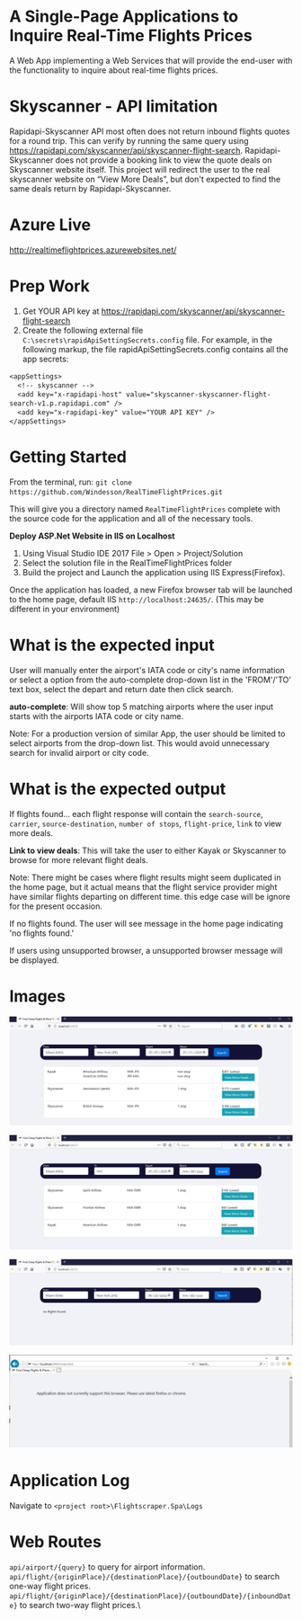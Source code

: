 A Single-Page Applications to Inquire Real-Time Flights Prices
==============================================
A Web App implementing a Web Services that will provide the end-user with the functionality to 
inquire about real-time flights prices.

Skyscanner - API limitation
==============================
Rapidapi-Skyscanner API most often does not return inbound flights quotes for a round trip. This can verify by running the same query using https://rapidapi.com/skyscanner/api/skyscanner-flight-search.
Rapidapi-Skyscanner does not provide a booking link to view the quote deals on Skyscanner website itself. This project will redirect the user to the real skyscanner website on “View More Deals”, but don't expected to find the same deals return by Rapidapi-Skyscanner.

Azure Live
===========
http://realtimeflightprices.azurewebsites.net/

Prep Work
===============
1. Get YOUR API key at https://rapidapi.com/skyscanner/api/skyscanner-flight-search
2. Create the following external file `C:\secrets\rapidApiSettingSecrets.config` file.
For example, in the following markup, the file rapidApiSettingSecrets.config contains all the app secrets:
```
<appSettings>
  <!-- skyscanner -->
  <add key="x-rapidapi-host" value="skyscanner-skyscanner-flight-search-v1.p.rapidapi.com" />
  <add key="x-rapidapi-key" value="YOUR API KEY" />
</appSettings>
```

Getting Started
================
From the terminal, run: `git clone https://github.com/Windesson/RealTimeFlightPrices.git`

This will give you a directory named `RealTimeFlightPrices` complete with the source code for the application and all of the necessary tools.

**Deploy ASP.Net Website in IIS on Localhost**
1. Using  Visual Studio IDE 2017 File > Open > Project/Solution
2. Select the solution file in the RealTimeFlightPrices folder
3. Build the project and Launch the application using IIS Express(Firefox).

Once the application has loaded, a new Firefox browser tab will be launched to the home page, default IIS `http://localhost:24635/`. (This may be different in your environment)

What is the expected input
===========================
User will manually enter the airport's IATA code or city's name information or select a option from the auto-complete drop-down list in the 'FROM'/'TO' text box, select the depart and return date then click search.

**auto-complete**: Will show top 5 matching airports where the user input starts with the airports IATA code or city name. 

Note: For a production version of similar App, the user should be limited to select airports from the drop-down list. This would avoid unnecessary search for invalid airport or city code. 

What is the expected output
===========================
If flights found... each flight response will contain the `search-source`, `carrier`, `source-destination`, `number of stops`, `flight-price`, `link` to view more deals.

**Link to view deals**: This will take the user to either Kayak or Skyscanner to browse for more relevant flight deals.

Note: There might be cases where flight results might seem duplicated in the home page, but it actual means that the flight service provider might have similar flights departing on different time.
this edge case will be ignore for the present occasion.

If no flights found. The user will see message in the home page indicating 'no flights found.'

If users using unsupported browser, a unsupported browser message will be displayed.

Images
==========================

![Alt text](README/twoway.jpg?raw=true "two-way flight")

![Alt text](README/oneway.jpg?raw=true "one-way flight")

![Alt text](README/noresult.jpg?raw=true "non flight result")

![Alt text](README/unsupported.jpg?raw=true "unsupported Browser")

Application Log
===============================
Navigate to `<project root>\Flightscraper.Spa\Logs`

Web Routes
==========
`api/airport/{query}` to query for airport information.\
`api/flight/{originPlace}/{destinationPlace}/{outboundDate}` to search one-way flight prices.\
`api/flight/{originPlace}/{destinationPlace}/{outboundDate}/{inboundDate}` to search two-way flight prices.\

